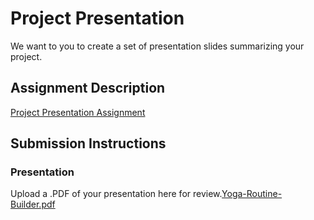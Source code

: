 # Project Presentation
We want to you to create a set of presentation slides summarizing your project.

## Assignment Description
[Project Presentation Assignment](https://education.launchcode.org/liftoff/modules/assignments/project-presentation)

## Submission Instructions

### Presentation
Upload a .PDF of your presentation here for review.[Yoga-Routine-Builder.pdf](https://github.com/BeltedKingfisher/liftoff-assignments/files/7883660/Yoga-Routine-Builder.pdf)
